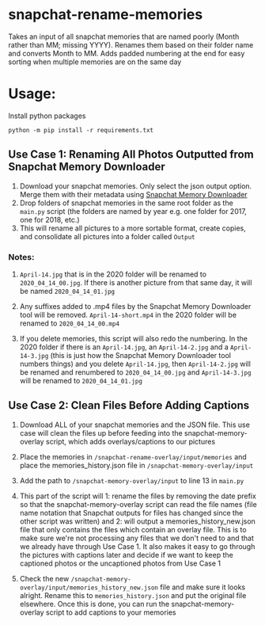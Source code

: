 # snapchat-rename-memories
Takes an input of all snapchat memories that are named poorly (Month rather than MM; missing YYYY). Renames them based on their folder name and converts Month to MM. Adds padded numbering at the end for easy sorting when multiple memories are on the same day

# Usage:

Install python packages
```shell
python -m pip install -r requirements.txt
```

## Use Case 1: Renaming All Photos Outputted from Snapchat Memory Downloader
1. Download your snapchat memories. Only select the json output option. Merge them with their metadata using [Snapchat Memory Downloader](https://downloadmysnapchatmemories.com/)
2. Drop folders of snapchat memories in the same root folder as the `main.py` script (the folders are named by year e.g. one folder for 2017, one for 2018, etc.)
3. This will rename all pictures to a more sortable format, create copies, and consolidate all pictures into a folder called `Output` 

### Notes: 
1. `April-14.jpg` that is in the 2020 folder will be renamed to `2020_04_14_00.jpg`. If there is another picture from that same day, it will be named `2020_04_14_01.jpg`

2. Any suffixes added to .mp4 files by the Snapchat Memory Downloader tool will be removed. `April-14-short.mp4` in the 2020 folder will be renamed to `2020_04_14_00.mp4`

3. If you delete memories, this script will also redo the numbering. In the 2020 folder if there is an `April-14.jpg`,  an `April-14-2.jpg` and a `April-14-3.jpg` (this is just how the Snapchat Memory Downloader tool numbers things) and you delete `April-14.jpg`, then `April-14-2.jpg` will be renamed and renumbered to `2020_04_14_00.jpg` and `April-14-3.jpg` will be renamed to `2020_04_14_01.jpg`

## Use Case 2: Clean Files Before Adding Captions
1. Download ALL of your snapchat memories and the JSON file. This use case will clean the files up before feeding into the snapchat-memory-overlay script, which adds overlays/captions to our pictures 

2. Place the memories in `/snapchat-rename-overlay/input/memories` and place the memories_history.json file in `/snapchat-memory-overlay/input`

3. Add the path to `/snapchat-memory-overlay/input` to line 13 in `main.py`

4. This part of the script will 1: rename the files by removing the date prefix so that the snapchat-memory-overlay script can read the file names (file name notation that Snapchat outputs for files has changed since the other script was written) and 2: will output a memories_history_new.json file that only contains the files which contain an overlay file. This is to make sure we're not processing any files that we don't need to and that we already have through Use Case 1. It also makes it easy to go through the pictures with captions later and decide if we want to keep the captioned photos or the uncaptioned photos from Use Case 1

5. Check the new `/snapchat-memory-overlay/input/memories_history_new.json` file and make sure it looks alright. Rename this to `memories_history.json` and put the original file elsewhere. Once this is done, you can run the snapchat-memory-overlay script to add captions to your memories
